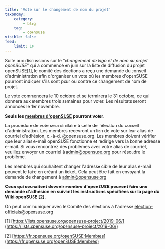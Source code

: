 ```yaml
---
title: 'Vote sur le changement de nom du projet'
taxonomy:
    category:
        - blog
    tag:
        - opensuse
visible: false
feed:
    limit: 10
---
```


Suite aux discussions sur le "*changement de logo et de nom du projet openSUSE*" qui a commencé en juin sur la liste de diffusion du projet openSUSE[1], le comité des élections a reçu une demande du conseil d'administration afin d'organiser un vote où les membres d'openSUSE pourront indiquer s'ils sont pour ou contre ce changement de nom de projet.

Le vote commencera le 10 octobre et se terminera le 31 octobre, ce qui donnera aux membres trois semaines pour voter. Les résultats seront annoncés le 1er novembre.

**Seuls les [membres d'openSUSE](https://fr.opensuse.org/openSUSE:Membres) pourront voter**.

La procédure de vote sera similaire à celle de l'élection du conseil d'administration. Les membres recevront un lien de vote sur leur alias de courriel d'adhésion, c.-à-d. @opensuse.org. Les membres doivent vérifier que leur alias e-mail openSUSE fonctionne et redirige vers la bonne adresse e-mail. Si vous rencontrez des problèmes avec votre alias de courriel, veuillez envoyer un courriel à [admin@opensuse.org](mailto:admin@opensuse.org) pour résoudre le problème.

Les membres qui souhaitent changer l'adresse cible de leur alias e-mail peuvent le faire en créant un ticket. Cela peut être fait en envoyant la demande de changement à [admin@opensuse.org](mailto:admin@opensuse.org)

**Ceux qui souhaitent devenir membre d'openSUSE peuvent faire une demande d'adhésion en suivant les instructions spécifiées sur la page du Wiki openSUSE [2].**

On peut communiquer avec le Comité des élections à l'adresse election-officials@opensuse.org

[1] [https://lists.opensuse.org/opensuse-project/2019-06/](https://lists.opensuse.org/opensuse-project/2019-06/)

[2] [https://fr.opensuse.org/openSUSE:Membres](https://fr.opensuse.org/openSUSE:Membres)